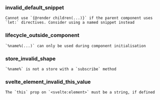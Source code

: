### invalid_default_snippet

```
Cannot use `{@render children(...)}` if the parent component uses `let:` directives. Consider using a named snippet instead
```

### lifecycle_outside_component

```
`%name%(...)` can only be used during component initialisation
```

### store_invalid_shape

```
`%name%` is not a store with a `subscribe` method
```

### svelte_element_invalid_this_value

```
The `this` prop on `<svelte:element>` must be a string, if defined
```
